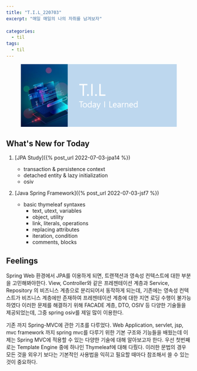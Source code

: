 ```yaml
---
title: "T.I.L_220703"
excerpt: "매일 매일의 나의 자취를 남겨보자"

categories:
  - til
tags:
  - til
---
```

<figure>
    <img src="/assets/images/til_image.png">
</figure>

## What's New for Today   
1. [JPA Study]({% post_url 2022-07-03-jpa14 %})
    - transaction & persistence context
    - detached entity & lazy initialization
    - osiv

2. [Java Spring Framework]({% post_url 2022-07-03-jsf7 %})
    - basic thymeleaf syntaxes
        - text, utext, variables
        - object, utility
        - link, literals, operations
        - replacing attributes
        - iteration, condition
        - comments, blocks

## Feelings
Spring Web 환경에서 JPA를 이용하게 되면, 트랜잭션과 영속성 컨텍스트에 대한 부분을 고민해봐야한다. View, Controller와 같은 프레젠테이션 계층과 Service, Repository 의 비즈니스 계층으로 분리되어서 동작하게 되는데, 기존에는 영속성 컨텍스트가 비즈니스 계층에만 존재하여 프레젠테이션 계층에 대한 지연 로딩 수행이 불가능 하였다 이러한 문제를 해결하기 위해 FACADE 계층, DTO, OSIV 등 다양한 기술들을 제공되었는데, 그중 spring osiv를 제일 많이 이용한다. 

기존 까지 Spring-MVC에 관한 기초를 다루었다. Web Application, servlet, jsp, mvc framework 까지 spring mvc를 다루기 위한 기본 구조와 기능들을 배웠는데 이제는 Spring MVC에 적용할 수 있는 다양한 기술에 대해 알아보고자 한다. 우선 첫번째로는 Template Engine 중에 하나인 Thymeleaf에 대해 다뤘다. 이러한 문법의 경우 모든 것을 외우기 보다는 기본적인 사용법을 익히고 필요할 때마다 참조해서 쓸 수 있는 것이 중요하다.






